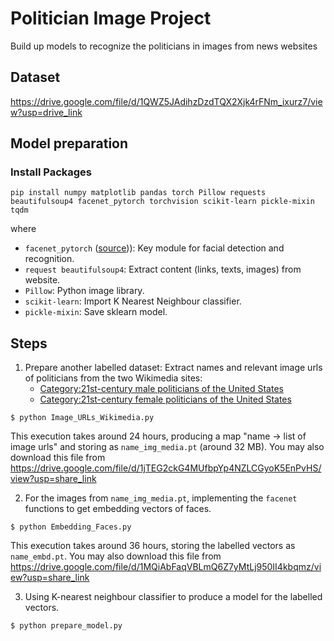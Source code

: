 # Politician Image Project
Build up models to recognize the politicians in images from news websites

## Dataset
https://drive.google.com/file/d/1QWZ5JAdihzDzdTQX2Xjk4rFNm_ixurz7/view?usp=drive_link

## Model preparation

### Install Packages
```
pip install numpy matplotlib pandas torch Pillow requests beautifulsoup4 facenet_pytorch torchvision scikit-learn pickle-mixin tqdm
```
  
where 
  <ul>
  <li><code>facenet_pytorch</code> (<a href="https://github.com/timesler/facenet-pytorch">source</a>)): Key module for facial detection and recognition. </li>
  <li><code>request beautifulsoup4</code>: Extract content (links, texts, images) from website. </li>
  <li><code>Pillow</code>: Python image library.</li>
  <li><code>scikit-learn</code>: Import K Nearest Neighbour classifier.</li>
  <li><code>pickle-mixin</code>: Save sklearn model.</li>
  </ul>

## Steps
1. Prepare another labelled dataset:
   Extract names and relevant image urls of politicians from the two Wikimedia sites:
   <ul>
     <li><a href="[Category:21st-century male politicians of the United States](https://commons.wikimedia.org/wiki/Category:21st-century_male_politicians_of_the_United_States)https://commons.wikimedia.org/wiki/Category:21st-century_male_politicians_of_the_United_States">Category:21st-century male politicians of the United States</a></li>
     <li><a href="https://commons.wikimedia.org/wiki/Category:21st-century_female_politicians_of_the_United_States">Category:21st-century female politicians of the United States</a></li>
   </ul>
```
$ python Image_URLs_Wikimedia.py
```
This execution takes around 24 hours, producing a map "name -> list of image urls" and storing as <code>name_img_media.pt</code> (around 32 MB).
You may also download this file from https://drive.google.com/file/d/1jTEG2ckG4MUfbpYp4NZLCGyoK5EnPvHS/view?usp=share_link

2. For the images from <code>name_img_media.pt</code>, implementing the <code>facenet</code> functions to get embedding vectors of faces.
```
$ python Embedding_Faces.py
```
This execution takes around 36 hours, storing the labelled vectors as <code>name_embd.pt</code>.
You may also download this file from https://drive.google.com/file/d/1MQiAbFaqVBLmQ6Z7yMtLj950II4kbqmz/view?usp=share_link

3. Using K-nearest neighbour classifier to produce a model for the labelled vectors.
```
$ python prepare_model.py
```


